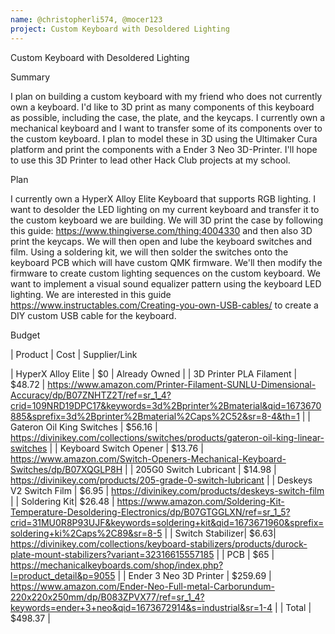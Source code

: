 ```yaml
---
name: @christopherli574, @mocer123
project: Custom Keyboard with Desoldered Lighting
---
```


Custom Keyboard with Desoldered Lighting

Summary

I plan on building a custom keyboard with my friend who does not currently own a keyboard. I'd like to 3D print as many components
of this keyboard as possible, including the case, the plate, and the keycaps. I currently own a mechanical keyboard and I want to transfer some 
of its components over to the custom keyboard. I plan to model these in 3D using the Ultimaker Cura platform and print the components with a Ender
3 Neo 3D-Printer. I'll hope to use this 3D Printer to lead other Hack Club projects at my school.

Plan

I currently own a HyperX Alloy Elite Keyboard that supports RGB lighting. I want to desolder the LED lighting on my current keyboard and
transfer it to the custom keyboard we are building. We will 3D print the case by following this guide: https://www.thingiverse.com/thing:4004330
and then also 3D print the keycaps. We will then open and lube the keyboard switches and film. Using a soldering kit, we will then solder the 
switches onto the keyboard PCB which will have custom QMK firmware. We'll then modify the firmware to create custom lighting sequences on the custom keyboard. 
We want to implement a visual sound equalizer pattern using the keyboard LED lighting. We are interested in this guide https://www.instructables.com/Creating-you-own-USB-cables/
to create a DIY custom USB cable for the keyboard.

Budget

| Product         | Cost | Supplier/Link

| HyperX Alloy Elite | $0 | Already Owned |
| 3D Printer PLA Filament |  $48.72 | https://www.amazon.com/Printer-Filament-SUNLU-Dimensional-Accuracy/dp/B07ZNHTZ2T/ref=sr_1_4?crid=109NRD19DPC17&keywords=3d%2Bprinter%2Bmaterial&qid=1673670885&sprefix=3d%2Bprinter%2Bmaterial%2Caps%2C52&sr=8-4&th=1 |
| Gateron Oil King Switches | $56.16 | https://divinikey.com/collections/switches/products/gateron-oil-king-linear-switches |
| Keyboard Switch Opener | $13.76 | https://www.amazon.com/Switch-Openers-Mechanical-Keyboard-Switches/dp/B07XQGLP8H |
| 205G0 Switch Lubricant | $14.98 | https://divinikey.com/products/205-grade-0-switch-lubricant |
| Deskeys V2 Switch Film | $6.95 | https://divinikey.com/products/deskeys-switch-film |
| Soldering Kit| $26.48 | https://www.amazon.com/Soldering-Kit-Temperature-Desoldering-Electronics/dp/B07GTGGLXN/ref=sr_1_5?crid=31MU0R8P93UJF&keywords=soldering+kit&qid=1673671960&sprefix=soldering+ki%2Caps%2C89&sr=8-5 |
| Switch Stabilizer| $6.63| https://divinikey.com/collections/keyboard-stabilizers/products/durock-plate-mount-stabilizers?variant=32316615557185 |
| PCB | $65 | https://mechanicalkeyboards.com/shop/index.php?l=product_detail&p=9055 |
| Ender 3 Neo 3D Printer | $259.69 | https://www.amazon.com/Ender-Neo-Full-metal-Carborundum-220x220x250mm/dp/B083ZPVX77/ref=sr_1_4?keywords=ender+3+neo&qid=1673672914&s=industrial&sr=1-4 |
| Total | $498.37 |
